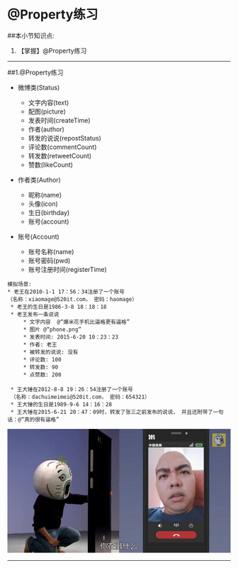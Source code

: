 # @Property练习
##本小节知识点:
1. 【掌握】@Property练习

---

##1.@Property练习
- 微博类(Status)
    + 文字内容(text)
    + 配图(picture)
    + 发表时间(createTime)
    + 作者(author)
    + 转发的说说(repostStatus)
    + 评论数(commentCount)
    + 转发数(retweetCount)
    + 赞数(likeCount)

- 作者类(Author)
    + 昵称(name)
    + 头像(icon)
    + 生日(birthday)
    + 账号(account)

- 账号(Account)
    + 账号名称(name)
    + 账号密码(pwd)
    + 账号注册时间(registerTime)

```objc
模拟场景:
* 老王在2010-1-1 17：56：34注册了一个账号
（名称：xiaomage@520it.com， 密码：haomage）
 * 老王的生日是1986-3-8 18：18：18
 * 老王发布一条说说
     * 文字内容  @“爆米花手机比逼格更有逼格”
     * 图片 @“phone.png”
     * 发表时间: 2015-6-20 10：23：23
     * 作者: 老王
     * 被转发的说说: 没有
     * 评论数: 100
     * 转发数: 90
     * 点赞数: 200

 * 王大锤在2012-8-8 19：26：54注册了一个账号
 （名称：dachuimeimei@520it.com， 密码：654321）
 * 王大锤的生日是1989-9-6 14：16：28
 * 王大锤在2015-6-21 20：47：09时，转发了张三之前发布的说说， 并且还附带了一句话：@“真的很有逼格”
```
![](images/a7/20140725150032_6gsf04q6.jpg)

---




